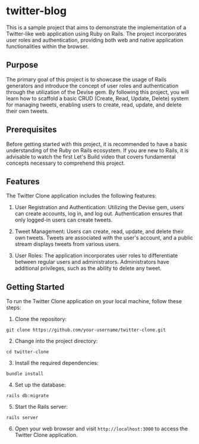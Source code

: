 # twitter-blog

This is a sample project that aims to demonstrate the implementation of a Twitter-like web application using Ruby on Rails. The project incorporates user roles and authentication, providing both web and native application functionalities within the browser. 

## Purpose

The primary goal of this project is to showcase the usage of Rails generators and introduce the concept of user roles and authentication through the utilization of the Devise gem. By following this project, you will learn how to scaffold a basic CRUD (Create, Read, Update, Delete) system for managing tweets, enabling users to create, read, update, and delete their own tweets. 

## Prerequisites

Before getting started with this project, it is recommended to have a basic understanding of the Ruby on Rails ecosystem. If you are new to Rails, it is advisable to watch the first Let's Build video that covers fundamental concepts necessary to comprehend this project.

## Features

The Twitter Clone application includes the following features:

1. User Registration and Authentication: Utilizing the Devise gem, users can create accounts, log in, and log out. Authentication ensures that only logged-in users can create tweets.

2. Tweet Management: Users can create, read, update, and delete their own tweets. Tweets are associated with the user's account, and a public stream displays tweets from various users.

3. User Roles: The application incorporates user roles to differentiate between regular users and administrators. Administrators have additional privileges, such as the ability to delete any tweet.

## Getting Started

To run the Twitter Clone application on your local machine, follow these steps:

1. Clone the repository:

```shell
git clone https://github.com/your-username/twitter-clone.git
```

2. Change into the project directory:

```shell
cd twitter-clone
```

3. Install the required dependencies:

```shell
bundle install
```

4. Set up the database:

```shell
rails db:migrate
```

5. Start the Rails server:

```shell
rails server
```

6. Open your web browser and visit `http://localhost:3000` to access the Twitter Clone application.

